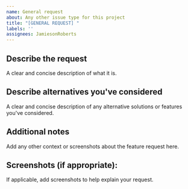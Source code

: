 ```yaml
---
name: General request  
about: Any other issue type for this project  
title: "[GENERAL REQUEST] "  
labels: ''  
assignees: JamiesonRoberts
---
```


## Describe the request

A clear and concise description of what it is.

## Describe alternatives you've considered

A clear and concise description of any alternative solutions or features you've considered.

## Additional notes

Add any other context or screenshots about the feature request here.

## Screenshots (if appropriate):

If applicable, add screenshots to help explain your request.

